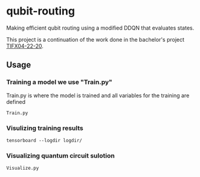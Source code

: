 # qubit-routing
Making efficient qubit routing using a modified DDQN that evaluates states.

This project is a continuation of the work done in the bachelor's project [TIFX04-22-20](https://github.com/karieinarsson/TIFX04-Kompilering-av-kvantdatorkod).

## Usage

### Training a model we use "Train.py"

Train.py is where the model is trained and all variables for the training are defined

`Train.py`

### Visulizing training results

`tensorboard --logdir logdir/`

### Visualizing quantum circuit sulotion

`Visualize.py`

